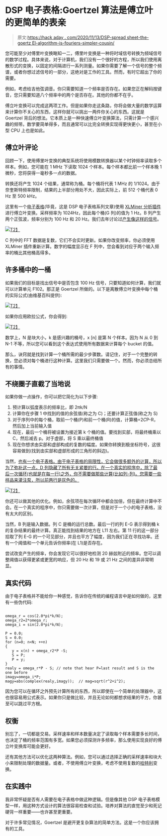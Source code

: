 # DSP 电子表格:Goertzel 算法是傅立叶的更简单的表亲

> 原文:[https://hack aday . com/2020/11/13/DSP-spread sheet-the-goertz El-algorithm-is-fouriers-simpler-cousin/](https://hackaday.com/2020/11/13/dsp-spreadsheet-the-goertzel-algorithm-is-fouriers-simpler-cousin/)

您可能至少对傅里叶变换略知一二，傅里叶变换是一种将时域信号转换为频域信号的数学过程。具体来说，对于计算机，我们没有一个很好的方程，所以我们使用离散形式的变换，以固定的间隔进行一系列测量。如果你需要了解一个信号的整个频谱，或者你想过滤信号的一部分，这绝对是工作的工具。然而，有时它超出了你的需要。

例如，考虑给吉他弦调音。你只需要知道一个频率是否存在。如果您正在解码按键音，您只需要知道八个频率中的两个是否存在。其他的你都不在乎。

傅立叶变换可以完成这两项工作。但是如果你走这条路，你将会做大量的数学运算来计算你不关心的东西，这样你就可以挑出一两件你关心的东西。这就是 Goertzel 背后的想法。它本质上是一种快速傅立叶变换算法，只需计算一个感兴趣的频带。数学要简单得多，而且通常可以比完全转换实现得更快更小，甚至在小型 CPU 上也是如此。

## 傅立叶评论

回顾一下，使用傅里叶变换的典型系统将使用模数转换器以某个时钟频率读取多个样本。例如，您可能在 1 MHz 下读取 1024 个样本。每个样本都比前一个样本晚 1 微秒，您将获得一毫秒多一点的数据。

转换还将产生 1024 个结果，通常称为桶。每个桶将代表 1 MHz 的 1/1024。由于奈奎斯特频率限制，结果的上半部分用处不大，因此实际上，前 512 个桶代表 0 Hz 至 500 kHz。

这里有一个[电子表格](https://docs.google.com/spreadsheets/d/1mpkjLjZ8jjpOojN2mFsjbnDP2IO9SAFrjMDxENy-gyE/edit?usp=sharing)(毕竟，这是 DSP 电子表格系列文章)使用 [XLMiner 分析插件](https://gsuite.google.com/marketplace/app/xlminer_analysis_toolpak/600284989882)进行傅立叶变换。采样频率为 1024Hz，因此每个桶(G 列)的值为 1 Hz。B 列产生两个正弦波，频率分别为 100 Hz 和 20 Hz。我们去年讨论过[产生像这样的信号](https://hackaday.com/2019/11/01/dsp-spreadsheet-frequency-mixing/)。

[![](../Images/52d45b0ae083893be42328442d86d7ae.png)T2】](https://hackaday.com/wp-content/uploads/2020/09/fft.png)

C 列中的 FFT 数据是复数，它们不会实时更新。如果你改变频率，你必须使用 XLMiner 插件重新计算。数字的幅度显示在 F 列中，您会看到对应于两个输入频率的桶比其他桶高得多。

## 许多桶中的一桶

如果我们的目标是找出信号中是否包含 100 Hz 信号，只要知道如何计算，我们就可以计算单元 F102。那正是 Goertzel 所做的。以下是离散傅立叶变换中每个桶的实际公式(由维基百科提供):

[![](../Images/adf8d1548c8dd3de630d4e1ddbeb3288.png)T2】](https://hackaday.com/wp-content/uploads/2020/09/math.png)

如果你应用欧拉公式，你会得到:

[![](../Images/62563b9fec9cf654dcd567490a23042b.png)T2】](https://hackaday.com/wp-content/uploads/2020/09/math2.png)

数学上，N 是块大小，k 是感兴趣的桶号，x [n] 是第 N 个样本。因为 N 从 0 到 N-1 不等，所以您可以看到这个表达式使用所有数据来计算每个 bucket 的值。

那么，诀窍就是找到计算一个桶所需的最少步骤数。请记住，对于一个完整的转换，您必须对每个桶进行这种计算。这里我们只需要做一个。然而，你必须总结所有的事情。

## 不绕圈子直截了当地说

如果你做一点操作，你可以把它简化为以下步骤:

1.  预计算以弧度表示的频率比，即 2πk/N
2.  计算你在步骤 1 中找到的值的余弦值(称之为 C)；还要计算正弦值(称之为 S)
3.  对于序列中的每个桶，取前一个桶(P)和前一个桶(R)的值，计算桶=2*C*P-R，然后加上当前输入值
4.  现在，最后一个桶将被设置为接近第 k 个桶的值。要找到实部，将最终桶乘以 C，然后减去 p。对于虚部，将 S 乘以最终桶值
5.  现在你想求由实部和虚部构成的复数的幅度。如果你转换到极坐标符号，这很容易做到(找到由实部和虚部形成的三角形的斜边)。

当然，[也有一个电子表格。由于电子表格的局限性，它会做很多额外的计算，所以为了弥补这一点，D 列隐藏了所有无关紧要的行。在一个真实的程序中，除了最后一次循环(也就是在每一行)之外，你不需要做那些计算(比如列-列)。您需要一些样品来灌注泵，所以前两行是灰色的。](https://docs.google.com/spreadsheets/d/1ETvhZM02maPIAx94Wli8fcmI0l7yq_-8cUt3atNslhc/edit?usp=sharing)

[![](../Images/a7387d1f5dd27db2d966f445961dc764.png)T2】](https://hackaday.com/wp-content/uploads/2020/09/gtz.png)

你还可以做其他的优化。例如，余弦项在每次循环中都会加倍，但在最终计算中不会。在一个真实的程序中，你只需要做一次计算，但是对于一个小的电子表格，没有太大的区别。

当然，B 列是输入数据。列 C 是桶的运行总数。最后一行的列 E-G 表示得到桶 k 的复杂结果的最终计算。真正能找到结果的地方在 L11 左右。第 11 行的这一部分拾取了列 E-G 的一个可见部分，并且也平方了幅度，因为我们正在寻找功率。还有一个阈值和一个单元告诉你频率(在 L1)是否存在。

尝试改变产生的频率，你会发现它可以很好地检测 20 赫兹附近的频率。您可以调整阈值以获得更紧或更宽的响应，但 20 Hz 和 19 或 21 Hz 之间的差异非常明显。

## 真实代码

由于电子表格并不能给你一种感觉，告诉你在传统的编程语言中是如何做的，这里有一些伪代码:

```

omega_r = cos(2.0*pi*k/N);
omega_r2=2*omega_r;
omega_i = sin(2.0*pi*k/N);

P = 0.0;
S = 0.0;
for (n=0; n<N; ++n)
{
   y = x(n) + omega_r2*P -S;
   S = P;
   P = y;
}
realy = omega_r*P - S; // note that hear P=last result and S is the one before
imagy=omega_i*P;
magy=abs(complex(realy,imagy));  // mag=sqrt(r^2+i^2);

```

因为您可以在循环之外预先计算所有的东西，所以即使在一个简单的处理器中，这也很容易用公式表示。如果你只是做比较，并且无论如何都想求结果的平方，你甚至可以跳过平方根。

## 权衡

别忘了，一切都是交易。采样速率和样本数量决定了读取每个样本需要多长时间，也决定了桶的频率范围有多宽。如果您必须探测许多频率，那么使用实现良好的傅立叶变换库可能会更好。

还有其他方法可以优化这两种算法。例如，您可以通过选择正确的采样速率和块大小来限制处理的数据量。或者，不使用傅立叶变换，考虑不使用复数的[哈特利](https://en.wikipedia.org/wiki/Discrete_Hartley_transform)变换。

## 在实践中

我非常怀疑是否有人需要在电子表格中做这种逻辑。但是像其他 DSP 电子表格模型一样，用这种方式设计的算法很容易检查和试验。培养对算法的直觉至少和死记硬背一样重要——也许甚至更重要。

对于许多常见情况，Goertzel 是避开更复杂算法的简单方法。这是一个你应该拥有的工具。